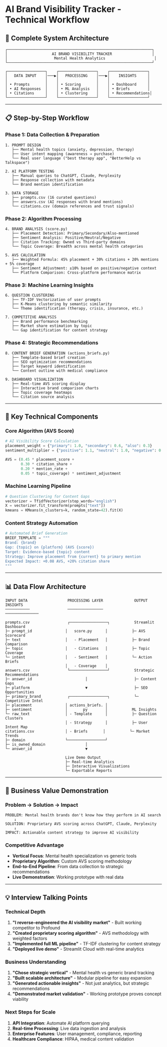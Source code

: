 # AI Brand Visibility Tracker - Technical Workflow

## 🔄 **Complete System Architecture**

```
┌─────────────────────────────────────────────────────────────────┐
│                    AI BRAND VISIBILITY TRACKER                  │
│                     Mental Health Analytics                      │
└─────────────────────────────────────────────────────────────────┘

┌─────────────────┐    ┌─────────────────┐    ┌─────────────────┐
│   DATA INPUT    │───▶│   PROCESSING    │───▶│    INSIGHTS     │
│                 │    │                 │    │                 │
│ • Prompts       │    │ • Scoring       │    │ • Dashboard     │
│ • AI Responses  │    │ • ML Analysis   │    │ • Briefs        │
│ • Citations     │    │ • Clustering    │    │ • Recommendations│
└─────────────────┘    └─────────────────┘    └─────────────────┘
```

---

## 📋 **Step-by-Step Workflow**

### **Phase 1: Data Collection & Preparation**
```
1. PROMPT DESIGN
   ├── Mental health topics (anxiety, depression, therapy)
   ├── User intent mapping (awareness → purchase)
   └── Real user language ("best therapy app", "BetterHelp vs Talkspace")

2. AI PLATFORM TESTING
   ├── Manual queries to ChatGPT, Claude, Perplexity
   ├── Response collection with metadata
   └── Brand mention identification

3. DATA STORAGE
   ├── prompts.csv (16 curated questions)
   ├── answers.csv (AI responses with brand mentions)
   └── citations.csv (domain references and trust signals)
```

### **Phase 2: Algorithm Processing**
```
4. BRAND ANALYSIS (score.py)
   ├── Placement Detection: Primary/Secondary/Also-mentioned
   ├── Sentiment Analysis: Positive/Neutral/Negative
   ├── Citation Tracking: Owned vs Third-party domains
   └── Topic Coverage: Breadth across mental health categories

5. AVS CALCULATION
   ├── Weighted Formula: 45% placement + 30% citations + 20% mentions + 5% coverage
   ├── Sentiment Adjustment: ±10% based on positive/negative context
   └── Platform Comparison: Cross-platform performance matrix
```

### **Phase 3: Machine Learning Insights**
```
6. QUESTION CLUSTERING
   ├── TF-IDF Vectorization of user prompts
   ├── K-Means clustering by semantic similarity
   └── Theme identification (therapy, crisis, insurance, etc.)

7. COMPETITIVE ANALYSIS
   ├── Brand performance benchmarking
   ├── Market share estimation by topic
   └── Gap identification for content strategy
```

### **Phase 4: Strategic Recommendations**
```
8. CONTENT BRIEF GENERATION (actions_briefs.py)
   ├── Template-based brief creation
   ├── SEO optimization recommendations
   ├── Target keyword identification
   └── Content outline with medical compliance

9. DASHBOARD VISUALIZATION
   ├── Real-time AVS scoring display
   ├── Interactive brand comparison charts
   ├── Topic coverage heatmaps
   └── Citation source analysis
```

---

## 🎯 **Key Technical Components**

### **Core Algorithm (AVS Score)**
```python
# AI Visibility Score Calculation
placement_weight = {"primary": 1.0, "secondary": 0.6, "also": 0.3}
sentiment_multiplier = {"positive": 1.1, "neutral": 1.0, "negative": 0.9}

AVS = (0.45 * placement_score + 
       0.30 * citation_share + 
       0.20 * mention_rate + 
       0.05 * topic_coverage) * sentiment_adjustment
```

### **Machine Learning Pipeline**
```python
# Question Clustering for Content Gaps
vectorizer = TfidfVectorizer(stop_words="english")
X = vectorizer.fit_transform(prompts["text"])
kmeans = KMeans(n_clusters=k, random_state=42).fit(X)
```

### **Content Strategy Automation**
```python
# Automated Brief Generation
BRIEF_TEMPLATE = """
Brand: {brand}
Gap: {topic} on {platform} (AVS {score})
Target: Evidence-based {topic} content
Strategy: Improve placement from {current} to primary mention
Expected Impact: +0.08 AVS, +20% citation share
"""
```

---

## 📊 **Data Flow Architecture**

```
INPUT DATA                  PROCESSING LAYER              OUTPUT INSIGHTS
───────────                 ────────────────              ───────────────

prompts.csv                 ┌─────────────────┐           Streamlit Dashboard
├─ prompt_id               │   score.py      │           ├─ AVS Scorecard
├─ text                    │   - Placement   │           ├─ Brand Comparison
├─ topic                   │   - Citations   │           ├─ Topic Coverage
└─ intent                  │   - Sentiment   │           └─ Action Briefs
                           │   - Coverage    │
answers.csv                 └─────────────────┘           Strategic Recommendations
├─ answer_id                        │                     ├─ Content Gaps
├─ platform                         ▼                     ├─ SEO Opportunities
├─ primary_brand            ┌─────────────────┐           └─ Competitive Intel
├─ placement               │ actions_briefs. │
├─ sentiment               │       py        │           ML Insights
└─ raw_text                │ - Template      │           ├─ Question Clusters
                           │ - Strategy      │           ├─ User Intent Map
citations.csv              │ - Briefs       │           └─ Market Trends
├─ domain                  └─────────────────┘
├─ is_owned_domain                  │
└─ answer_id                        ▼
                           
                           Live Demo Output
                           ├─ Real-time Analytics
                           ├─ Interactive Visualizations
                           └─ Exportable Reports
```

---

## 🚀 **Business Value Demonstration**

### **Problem → Solution → Impact**
```
PROBLEM: Mental health brands don't know how they perform in AI search
    ↓
SOLUTION: Proprietary AVS scoring across ChatGPT, Claude, Perplexity
    ↓
IMPACT: Actionable content strategy to improve AI visibility
```

### **Competitive Advantage**
- **Vertical Focus**: Mental health specialization vs generic tools
- **Proprietary Algorithm**: Custom AVS scoring methodology  
- **End-to-End Pipeline**: From data collection to strategic recommendations
- **Live Demonstration**: Working prototype with real data

---

## 💡 **Interview Talking Points**

### **Technical Depth**
1. **"I reverse-engineered the AI visibility market"** - Built working competitor to Profound
2. **"Created proprietary scoring algorithm"** - AVS methodology with weighted factors
3. **"Implemented full ML pipeline"** - TF-IDF clustering for content strategy
4. **"Deployed live demo"** - Streamlit Cloud with real-time analytics

### **Business Understanding**
1. **"Chose strategic vertical"** - Mental health vs generic brand tracking
2. **"Built scalable architecture"** - Modular pipeline for easy expansion
3. **"Generated actionable insights"** - Not just analytics, but strategic recommendations
4. **"Demonstrated market validation"** - Working prototype proves concept viability

### **Next Steps for Scale**
1. **API Integration**: Automate AI platform querying
2. **Real-time Processing**: Live data ingestion and analysis
3. **Enterprise Features**: User management, compliance, reporting
4. **Healthcare Compliance**: HIPAA, medical content validation
